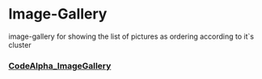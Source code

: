 # Image-Gallery
image-gallery for showing the list of pictures as ordering according to it`s cluster
### [CodeAlpha_ImageGallery](https://anwartareka.github.io/Image-Gallery/)
